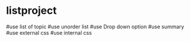 # listproject
#use list of topic 
#use unorder list 
#use Drop down option
#use summary
#use external css
#use internal css
